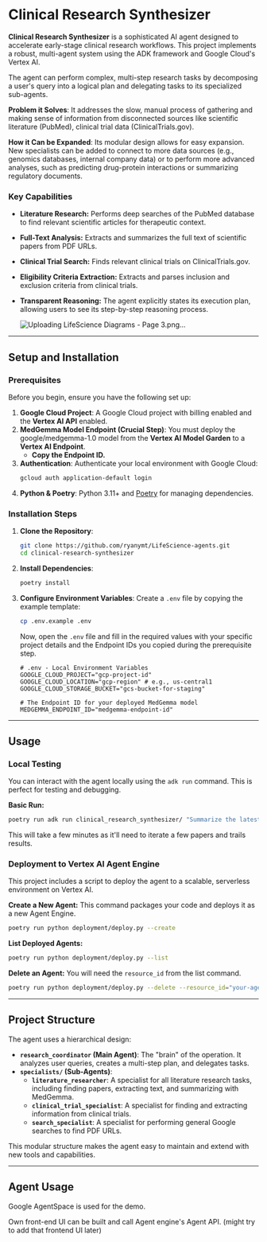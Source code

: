 # Clinical Research Synthesizer

**Clinical Research Synthesizer** is a sophisticated AI agent designed to accelerate early-stage clinical research workflows. This project implements a robust, multi-agent system using the ADK framework and Google Cloud's Vertex AI.

The agent can perform complex, multi-step research tasks by decomposing a user's query into a logical plan and delegating tasks to its specialized sub-agents.

**Problem it Solves**: It addresses the slow, manual process of gathering and making sense of information from disconnected sources like scientific literature (PubMed), clinical trial data (ClinicalTrials.gov).

**How it Can be Expanded**: Its modular design allows for easy expansion. New specialists can be added to connect to more data sources (e.g., genomics databases, internal company data) or to perform more advanced analyses, such as predicting drug-protein interactions or summarizing regulatory documents.

### Key Capabilities
* **Literature Research:** Performs deep searches of the PubMed database to find relevant scientific articles for therapeutic context.

* **Full-Text Analysis:** Extracts and summarizes the full text of scientific papers from PDF URLs.

* **Clinical Trial Search:** Finds relevant clinical trials on ClinicalTrials.gov.

* **Eligibility Criteria Extraction:** Extracts and parses inclusion and exclusion criteria from clinical trials.

* **Transparent Reasoning:** The agent explicitly states its execution plan, allowing users to see its step-by-step reasoning process.

  ![Uploading LifeScience Diagrams - Page 3.png…]()


---

## Setup and Installation

### Prerequisites

Before you begin, ensure you have the following set up:

1.  **Google Cloud Project**: A Google Cloud project with billing enabled and the **Vertex AI API** enabled.
2.  **MedGemma Model Endpoint (Crucial Step)**: You must deploy the google/medgemma-1.0 model from the **Vertex AI Model Garden** to a **Vertex AI Endpoint**.
    * **Copy the Endpoint ID.**
3.  **Authentication**: Authenticate your local environment with Google Cloud:
    ```bash
    gcloud auth application-default login
    ```
4.  **Python & Poetry**: Python 3.11+ and [Poetry](https://python-poetry.org/docs/#installation) for managing dependencies.

### Installation Steps

1.  **Clone the Repository**:
    ```bash
    git clone https://github.com/ryanymt/LifeScience-agents.git
    cd clinical-research-synthesizer
    ```

2.  **Install Dependencies**:
    ```bash
    poetry install
    ```

3.  **Configure Environment Variables**:
    Create a `.env` file by copying the example template:
    ```bash
    cp .env.example .env
    ```
    Now, open the `.env` file and fill in the required values with your specific project details and the Endpoint IDs you copied during the prerequisite step.
    ```env
    # .env - Local Environment Variables
    GOOGLE_CLOUD_PROJECT="gcp-project-id"
    GOOGLE_CLOUD_LOCATION="gcp-region" # e.g., us-central1
    GOOGLE_CLOUD_STORAGE_BUCKET="gcs-bucket-for-staging"

    # The Endpoint ID for your deployed MedGemma model
    MEDGEMMA_ENDPOINT_ID="medgemma-endpoint-id"

    ```

---

## Usage

### Local Testing

You can interact with the agent locally using the `adk run` command. This is perfect for testing and debugging.

**Basic Run:**
```bash
poetry run adk run clinical_research_synthesizer/ "Summarize the latest research on the use of Lecanemab for early Alzheimer's disease. What are the common pre-conditions and exclusion criteria for patients in its clinical trials, particularly regarding cerebral amyloid angiopathy?"
```
This will take a few minutes as it'll need to iterate a few papers and trails results. 


### Deployment to Vertex AI Agent Engine

This project includes a script to deploy the agent to a scalable, serverless environment on Vertex AI.

**Create a New Agent:**
This command packages your code and deploys it as a new Agent Engine.
```bash
poetry run python deployment/deploy.py --create
```

**List Deployed Agents:**
```bash
poetry run python deployment/deploy.py --list
```

**Delete an Agent:**
You will need the `resource_id` from the list command.
```bash
poetry run python deployment/deploy.py --delete --resource_id="your-agent-resource-id"
```

---

## Project Structure

The agent uses a hierarchical design:

* **`research_coordinator` (Main Agent)**: The "brain" of the operation. It analyzes user queries, creates a multi-step plan, and delegates tasks.
* **`specialists/` (Sub-Agents)**:
    * **`literature_researcher`**: A specialist for all literature research tasks, including finding papers, extracting text, and summarizing with MedGemma.
    * **`clinical_trial_specialist`**: A specialist for finding and extracting information from clinical trials.
    * **`search_specialist`**: A specialist for performing general Google searches to find PDF URLs.

This modular structure makes the agent easy to maintain and extend with new tools and capabilities.

----
## Agent Usage
Google AgentSpace is used for the demo. 

Own front-end UI can be built and call Agent engine's Agent API. (might try to add that frontend UI later)

